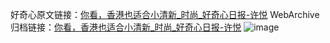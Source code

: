 好奇心原文链接：[你看，香港也适合小清新_时尚_好奇心日报-许悦](https://www.qdaily.com/articles/1358.html)
WebArchive归档链接：[你看，香港也适合小清新_时尚_好奇心日报-许悦](http://web.archive.org/web/20171108095824/http://www.qdaily.com/articles/1358.html)
![image](http://ww3.sinaimg.cn/large/007d5XDply1g3v4cc6y0jj30u04ljqv5)